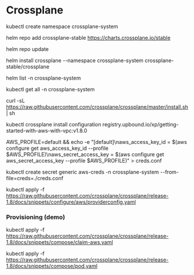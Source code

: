 
# Crossplane


kubectl create namespace crossplane-system

helm repo add crossplane-stable https://charts.crossplane.io/stable

helm repo update

helm install crossplane --namespace crossplane-system crossplane-stable/crossplane

helm list -n crossplane-system

kubectl get all -n crossplane-system


curl -sL https://raw.githubusercontent.com/crossplane/crossplane/master/install.sh | sh


kubectl crossplane install configuration registry.upbound.io/xp/getting-started-with-aws-with-vpc:v1.8.0

AWS_PROFILE=default && echo -e "[default]\naws_access_key_id = $(aws configure get aws_access_key_id --profile $AWS_PROFILE)\naws_secret_access_key = $(aws configure get aws_secret_access_key --profile $AWS_PROFILE)" > creds.conf


kubectl create secret generic aws-creds -n crossplane-system --from-file=creds=./creds.conf


kubectl apply -f https://raw.githubusercontent.com/crossplane/crossplane/release-1.8/docs/snippets/configure/aws/providerconfig.yaml




### Provisioning (demo)

kubectl apply -f https://raw.githubusercontent.com/crossplane/crossplane/release-1.8/docs/snippets/compose/claim-aws.yaml

kubectl apply -f https://raw.githubusercontent.com/crossplane/crossplane/release-1.8/docs/snippets/compose/pod.yaml

